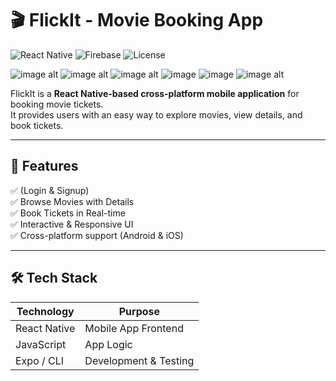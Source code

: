 # 🎬 FlickIt - Movie Booking App

![React Native](https://img.shields.io/badge/React%20Native-0.76-blue?logo=react)
![Firebase](https://img.shields.io/badge/Firebase-Auth%20%26%20DB-orange?logo=firebase)
![License](https://img.shields.io/badge/License-MIT-green)



![image alt](https://github.com/Mohsinpadhan/FlickIt-Movie-Booking-App/blob/7d91949c4bac121aa3b95b3367cad19d04e46196/img1.jpg)
![image alt](https://github.com/Mohsinpadhan/FlickIt-Movie-Booking-App/blob/12ff724e297c41a4740053326bc39f635ff7bdb9/img2.jpg)
![image alt](https://github.com/Mohsinpadhan/FlickIt-Movie-Booking-App/blob/12ff724e297c41a4740053326bc39f635ff7bdb9/img3.jpg)
![image](https://github.com/Mohsinpadhan/FlickIt-Movie-Booking-App/blob/65710015ccf470d6c0e9ddd8e7b2578c68014368/img4.jpg)
![image](https://github.com/Mohsinpadhan/FlickIt-Movie-Booking-App/blob/65710015ccf470d6c0e9ddd8e7b2578c68014368/img5.jpg)
![image alt](https://github.com/Mohsinpadhan/FlickIt-Movie-Booking-App/blob/65710015ccf470d6c0e9ddd8e7b2578c68014368/img.jpg)

FlickIt is a **React Native-based cross-platform mobile application** for booking movie tickets.  
It provides users with an easy way to explore movies, view details, and book tickets.

---

## 🚀 Features
✅ (Login & Signup)  
✅ Browse Movies with Details  
✅ Book Tickets in Real-time  
✅ Interactive & Responsive UI  
✅ Cross-platform support (Android & iOS)  

---

## 🛠️ Tech Stack
| Technology  | Purpose                         |
|-------------|---------------------------------|
| React Native | Mobile App Frontend            |     |
| JavaScript   | App Logic                      |
| Expo / CLI   | Development & Testing          |



